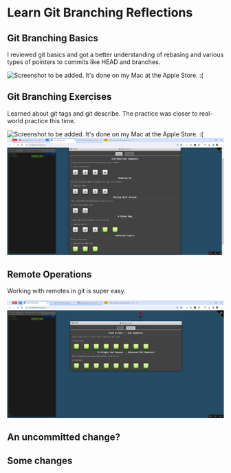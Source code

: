 # Learn Git Branching Reflections

## Git Branching Basics

I reviewed git basics and got a better understanding of rebasing and various types of pointers to commits like HEAD and branches.

![Screenshot to be added. It's done on my Mac at the Apple Store. :(](./screenshots/git-branching-basics.PNG "Screenshot to be added. It's done on my Mac at the Apple Store :(")

## Git Branching Exercises

Learned about git tags and git describe. The practice was closer to real-world practice this time.

![Screenshot to be added. It's done on my Mac at the Apple Store. :(](./screenshots/git-branching-exercises-1.PNG "Screenshot to be added. It's done on my Mac at the Apple Store :(")
![Partial Screenshot from Windows PC](./screenshots/git-branching-exercises-2.PNG "Partial Screenshot from Windows PC")

## Remote Operations

Working with remotes in git is super easy.

![Done](./screenshots/remote-operations.PNG "Done")

## An uncommitted change?

## Some changes